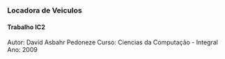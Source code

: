 ### Locadora de Veiculos
#### Trabalho IC2

Autor: David Asbahr Pedoneze
Curso: Ciencias da Computação - Integral
Ano: 2009

